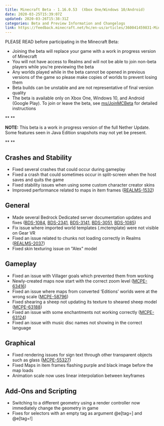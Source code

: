 ```yaml
---
title: Minecraft Beta - 1.16.0.53  (Xbox One/Windows 10/Android)
date: 2020-03-25T15:39:07Z
updated: 2020-03-26T15:38:31Z
categories: Beta and Preview Information and Changelogs
link: https://feedback.minecraft.net/hc/en-us/articles/360041459831-Minecraft-Beta-1-16-0-53-Xbox-One-Windows-10-Android
---
```


PLEASE READ before participating in the Minecraft Beta:

- Joining the beta will replace your game with a work in progress version of Minecraft
- You will not have access to Realms and will not be able to join non-beta players while you're previewing the beta
- Any worlds played while in the beta cannot be opened in previous versions of the game so please make copies of worlds to prevent losing them
- Beta builds can be unstable and are not representative of final version quality
- The beta is available only on Xbox One, Windows 10, and Android (Google Play). To join or leave the beta, see [ms/JoinMCBeta](https://aka.ms/JoinMCBeta) for detailed instructions

** **

**NOTE:** This beta is a work in progress version of the full Nether Update. Some features seen in Java Edition snapshots may not yet be present.

** **

## **Crashes and Stability**

- Fixed several crashes that could occur during gameplay
- Fixed a crash that could sometimes occur in split-screen when the host saves and quits the game 
- Fixed stability issues when using some custom character creator skins 
- Improved performance related to maps in item frames ([REALMS-1532](https://bugs.mojang.com/browse/REALMS-1532))

## **General**

- Made several Bedrock Dedicated server documentation updates and fixes ([BDS-1084](https://bugs.mojang.com/browse/BDS-1084), [BDS-2341](https://bugs.mojang.com/browse/BDS-2341), [BDS-3141](https://bugs.mojang.com/browse/BDS-3141), [BDS-3051](https://bugs.mojang.com/browse/BDS-3051), [BDS-1085](https://bugs.mojang.com/browse/BDS-1085))
- Fix issue where imported world templates (.mctemplate) were not visible on Gear VR
- Fixed an issue related to chunks not loading correctly in Realms ([REALMS-2037](https://bugs.mojang.com/browse/REALMS-2037))
- Fixed skin texturing issue on "Alex" model

## **Gameplay**

- Fixed an issue with Villager goals which prevented them from working
- Newly-created maps now start with the correct zoom level ([MCPE-63416](https://bugs.mojang.com/browse/MCPE-63416))
- Fixed an issue where maps from converted ‘Editions’ worlds were at the wrong scale ([MCPE-58796](https://bugs.mojang.com/browse/MCPE-58796)) 
- Fixed shearing a sheep not updating its texture to sheared sheep model ([MCPE-63188](https://bugs.mojang.com/browse/MCPE-63188))
- Fixed an issue with some enchantments not working correctly ([MCPE-63124](https://bugs.mojang.com/browse/MCPE-63124))
- Fixed an issue with music disc names not showing in the correct language 

## **Graphical**

- Fixed rendering issues for sign text through other transparent objects such as glass ([MCPE-55327](https://bugs.mojang.com/browse/MCPE-55327)) 
- Fixed Maps in item frames flashing purple and black image before the map loads
- Animation scale now uses linear interpolation between keyframes

## **Add-Ons and Scripting**

- Switching to a different geometry using a render controller now immediately change the geometry in game
- Fixes for selectors with an empty tag as argument @e\[tag=\] and @e\[tag=!\]
